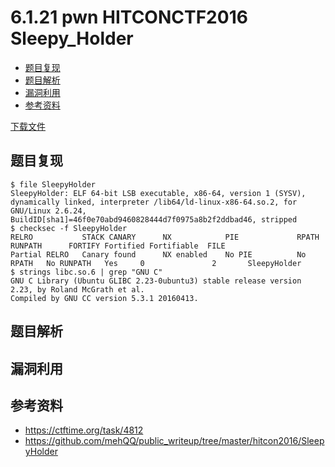 # 6.1.21 pwn HITCONCTF2016 Sleepy_Holder

- [题目复现](#题目复现)
- [题目解析](#题目解析)
- [漏洞利用](#漏洞利用)
- [参考资料](#参考资料)


[下载文件](../src/writeup/6.1.21_pwn_hitconctf2016_sleepy_holder)

## 题目复现
```
$ file SleepyHolder 
SleepyHolder: ELF 64-bit LSB executable, x86-64, version 1 (SYSV), dynamically linked, interpreter /lib64/ld-linux-x86-64.so.2, for GNU/Linux 2.6.24, BuildID[sha1]=46f0e70abd9460828444d7f0975a8b2f2ddbad46, stripped
$ checksec -f SleepyHolder
RELRO           STACK CANARY      NX            PIE             RPATH      RUNPATH      FORTIFY Fortified Fortifiable  FILE
Partial RELRO   Canary found      NX enabled    No PIE          No RPATH   No RUNPATH   Yes     0               2       SleepyHolder
$ strings libc.so.6 | grep "GNU C"
GNU C Library (Ubuntu GLIBC 2.23-0ubuntu3) stable release version 2.23, by Roland McGrath et al.
Compiled by GNU CC version 5.3.1 20160413.
```


## 题目解析

## 漏洞利用

## 参考资料
- https://ctftime.org/task/4812
- https://github.com/mehQQ/public_writeup/tree/master/hitcon2016/SleepyHolder
